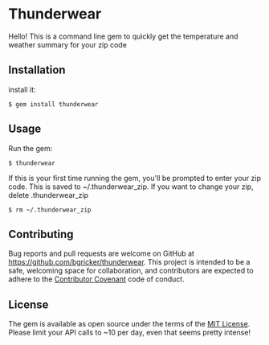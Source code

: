 # Thunderwear

Hello! This is a command line gem to quickly get the temperature and weather
summary for your zip code

## Installation


install it:

    $ gem install thunderwear

## Usage

Run the gem:

    $ thunderwear

If this is your first time running the gem, you'll be prompted to enter your zip
code. This is saved to ~/.thunderwear_zip. If you want to change your zip, delete
.thunderwear_zip

    $ rm ~/.thunderwear_zip

## Contributing

Bug reports and pull requests are welcome on GitHub at https://github.com/bgricker/thunderwear. This project is intended to be a safe, welcoming space for collaboration, and contributors are expected to adhere to the [Contributor Covenant](http://contributor-covenant.org) code of conduct.


## License

The gem is available as open source under the terms of the [MIT License](http://opensource.org/licenses/MIT).
Please limit your API calls to ~10 per day, even that seems pretty intense!
